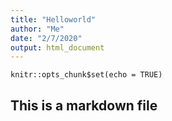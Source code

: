 ```yaml
---
title: "Helloworld"
author: "Me"
date: "2/7/2020"
output: html_document
---
```


```{r setup, include=FALSE}
knitr::opts_chunk$set(echo = TRUE)
```


## This is a markdown file

